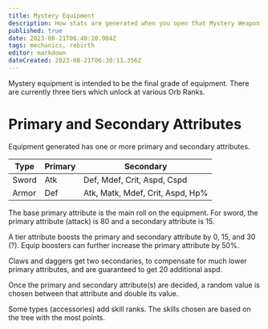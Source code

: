 ```yaml
---
title: Mystery Equipment
description: How stats are generated when you open that Mystery Weapon.
published: true
date: 2023-08-21T06:40:10.984Z
tags: mechanics, rebirth
editor: markdown
dateCreated: 2023-08-21T06:30:11.356Z
---
```


Mystery equipment is intended to be the final grade of equipment. There are currently three tiers which unlock at various Orb Ranks.

# Primary and Secondary Attributes
Equipment generated has one or more primary and secondary attributes.

|Type|Primary|Secondary|
|-|-|-|
|Sword|Atk|Def, Mdef, Crit, Aspd, Cspd|
|Armor|Def|Atk, Matk, Mdef, Crit, Aspd, Hp%|

The base primary attribute is the main roll on the equipment. For sword, the primary attribute (attack) is 80 and a secondary attribute is 15.

A tier attribute boosts the primary and secondary attribute by 0, 15, and 30 (?). Equip boosters can further increase the primary attribute by 50%.

Claws and daggers get two secondaries, to compensate for much lower primary attributes, and are guaranteed to get 20 additional aspd.

Once the primary and secondary attribute(s) are decided, a random value is chosen between that attribute and double its value.

Some types (accessories) add skill ranks. The skills chosen are based on the tree with the most points.